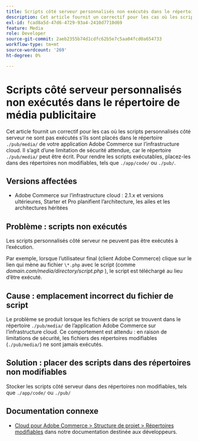 ```yaml
---
title: Scripts côté serveur personnalisés non exécutés dans le répertoire de média publicitaire
description: Cet article fournit un correctif pour les cas où les scripts personnalisés côté serveur ne sont pas exécutés s’ils sont placés dans le &grave;.Répertoire /pub/media/&grave; de votre application Adobe Commerce sur l’infrastructure cloud. Il s’agit d’une limitation de sécurité attendue, puisque le &grave; .Le répertoire /pub/media/&grave; peut être écrit. Pour rendre les scripts exécutables, placez-les dans des répertoires non modifiables, tels que &grave;./app/code/&grave; ou &grave;./pub/&grave;.
exl-id: fcad8a5d-47d6-4729-93a4-2410d7710d69
feature: Media
role: Developer
source-git-commit: 2aeb2355b74d1cdfc62b5e7c5aa04fcd0a654733
workflow-type: tm+mt
source-wordcount: '269'
ht-degree: 0%

---
```


# Scripts côté serveur personnalisés non exécutés dans le répertoire de média publicitaire

Cet article fournit un correctif pour les cas où les scripts personnalisés côté serveur ne sont pas exécutés s’ils sont placés dans le répertoire `./pub/media/` de votre application Adobe Commerce sur l’infrastructure cloud. Il s’agit d’une limitation de sécurité attendue, car le répertoire `./pub/media/` peut être écrit. Pour rendre les scripts exécutables, placez-les dans des répertoires non modifiables, tels que `./app/code/` ou `./pub/`.

## Versions affectées

* Adobe Commerce sur l’infrastructure cloud : 2.1.x et versions ultérieures, Starter et Pro planifient l’architecture, les ailes et les architectures héritées

## Problème : scripts non exécutés

Les scripts personnalisés côté serveur ne peuvent pas être exécutés à l’exécution.

Par exemple, lorsque l’utilisateur final (client Adobe Commerce) clique sur le lien qui mène au fichier `\*.php` avec le script (comme *domain.com/media/directory/script.php* ), le script est téléchargé au lieu d’être exécuté.

## Cause : emplacement incorrect du fichier de script

Le problème se produit lorsque les fichiers de script se trouvent dans le répertoire `./pub/media/` de l’application Adobe Commerce sur l’infrastructure cloud. Ce comportement est attendu : en raison de limitations de sécurité, les fichiers des répertoires modifiables (`./pub/media/`) ne sont jamais exécutés.

## Solution : placer des scripts dans des répertoires non modifiables

Stocker les scripts côté serveur dans des répertoires non modifiables, tels que `./app/code/` ou `./pub/`

## Documentation connexe

* [Cloud pour Adobe Commerce > Structure de projet > Répertoires modifiables](https://experienceleague.adobe.com/fr/docs/commerce-cloud-service/user-guide/project/file-structure#writable-directories) dans notre documentation destinée aux développeurs.
